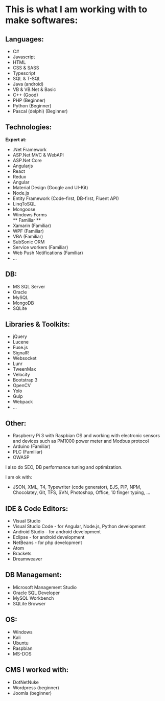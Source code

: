 # This is what I am working with to make softwares:  
## Languages:
- C#
- Javascript
- HTML
- CSS & SASS
- Typescript
- SQL & T-SQL
- Java (android)
- VB & VB.Net & Basic
- C++ (Good)
- PHP (Beginner)
- Python (Beginner)
- Pascal (delphi) (Beginner)

## Technologies:
**Expert at:**
- .Net Framework
- ASP.Net MVC & WebAPI
- ASP.Net Core
- Angularjs
- React
- Redux
- Angular
- Material Design (Google and UI-Kit)
- Node.js
- Entity Framework (Code-first, DB-first, Fluent API)
- LinqToSQL
- Mongoose
- Windows Forms  
** Familiar **
- Xamarin (Familiar)
- WPF (Familiar)
- VBA (Familiar)
- SubSonic ORM
- Service workers (Familiar)
- Web Push Notifications (Familiar)
- ...

## DB:
- MS SQL Server
- Oracle
- MySQL
- MongoDB
- SQLite

## Libraries & Toolkits:
- jQuery
- Lucene
- Fuse.js
- SignalR
- Websocket
- Lunr
- TweenMax
- Velocity
- Bootstrap 3
- OpenCV
- Yolo
- Gulp
- Webpack 
- ...

## Other:
- Raspberry Pi 3 with Raspbian OS and working with electronic sensors and devices such as PM1000 power meter and Modbus protocol
- Arduino (Familiar)
- PLC (Familiar)
- OWASP  

I also do SEO, DB performance tuning and optimization.  

I am ok with:  
- JSON, XML, T4, Typewriter (code generator), EJS, PIP, NPM, Chocolatey, Git, TFS, SVN, Photoshop, Office, 10 finger typing, ...

## IDE & Code Editors:
- Visual Studio
- Visual Studio Code - for Angular, Node.js, Python development
- Android Studio - for android development
- Eclipse - for android development
- NetBeans - for php development
- Atom
- Brackets
- Dreamweaver

## DB Management:
- Microsoft Management Studio
- Oracle SQL Developer
- MySQL Workbench
- SQLite Browser

## OS:
- Windows
- Kali
- Ubuntu
- Raspbian
- MS-DOS

## CMS I worked with:  
- DotNetNuke
- Wordpress (beginner)
- Joomla (beginner)
